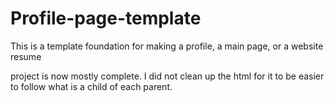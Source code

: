 # Profile-page-template
This is a template foundation for making a profile, a main page, or a website resume

project is now mostly complete. I did not clean up the html for it to be easier to follow what is a child of each parent.
